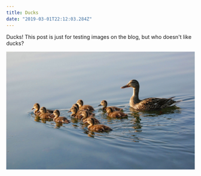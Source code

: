 ```yaml
---
title: Ducks
date: "2019-03-01T22:12:03.284Z"
---
```


Ducks! This post is just for testing images on the blog, but who doesn't like ducks?


![Ducks alt text](./ducks.jpg)

